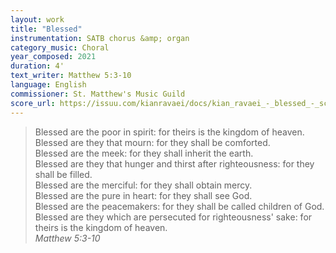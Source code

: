 ```yaml
---
layout: work
title: "Blessed"
instrumentation: SATB chorus &amp; organ
category_music: Choral
year_composed: 2021
duration: 4'
text_writer: Matthew 5:3-10
language: English
commissioner: St. Matthew's Music Guild
score_url: https://issuu.com/kianravaei/docs/kian_ravaei_-_blessed_-_score
---
```


<blockquote>
<p>
<span class="teaser">Blessed are the poor in spirit: for theirs is the kingdom of heaven.<br>
Blessed are they that mourn: for they shall be comforted.<br>
Blessed are the meek: for they shall inherit the earth.<br>
Blessed are they that hunger and thirst after righteousness: for they shall be filled.<br>
Blessed are the merciful: for they shall obtain mercy.<br>
Blessed are the pure in heart: for they shall see God.<br>
Blessed are the peacemakers: for they shall be called children of God.<br>
Blessed are they which are persecuted for righteousness' sake: for theirs is the kingdom of heaven.<br>
</span>
<cite>Matthew 5:3-10</cite>
</p>
</blockquote>